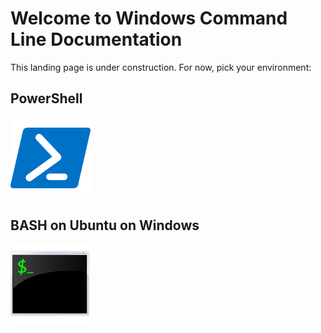 # Welcome to Windows Command Line Documentation

This landing page is under construction.  For now, pick your environment:

## PowerShell
<a href="https://msdn.microsoft.com/commandline/powershell">
  <img src="./media/PSicon2.png" alt="PowerShell Documentation" style="width:128px;height:128px;border:0">
</a>

## BASH on Ubuntu on Windows
<a href="https://msdn.microsoft.com/commandline/wsl">
  <img src="./media/bash.png" alt="BASH on Ubuntu on Windows Documentation" style="width:128px;height:128px;border:0">
</a>